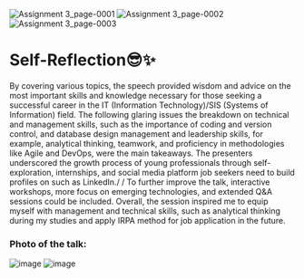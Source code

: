 ![Assignment 3_page-0001](https://github.com/user-attachments/assets/5824b844-611c-43ce-b35b-9a9462b5cdb8)
![Assignment 3_page-0002](https://github.com/user-attachments/assets/a67be342-8253-4a95-8657-301e8d9ce3f1)
![Assignment 3_page-0003](https://github.com/user-attachments/assets/a1c0c12e-2b02-44c8-914c-b61165c228dc)


# Self-Reflection😎✨
By covering various topics, the speech provided wisdom and advice on the most important skills and knowledge necessary for those seeking a successful career in the IT (Information Technology)/SIS (Systems of Information) field. The following glaring issues the breakdown on technical and management skills, such as the importance of coding and version control, and database design management and leadership skills, for example, analytical thinking, teamwork, and proficiency in methodologies like Agile and DevOps, were the main takeaways. The presenters underscored the growth process of young professionals through self-exploration, internships, and social media platform job seekers need to build profiles on such as LinkedIn./
/
To further improve the talk,  interactive workshops, more focus on emerging technologies, and extended Q&A sessions could be included. Overall, the session inspired me to equip myself with management and technical skills, such as analytical thinking during my studies and apply IRPA method for job application in the future.
### Photo of the talk:
![image](https://github.com/user-attachments/assets/efa0994b-101e-43c8-bcf4-ef71261d7a93)
![image](https://github.com/user-attachments/assets/7d17f32e-df42-489a-9bc0-83106eca19d2)
